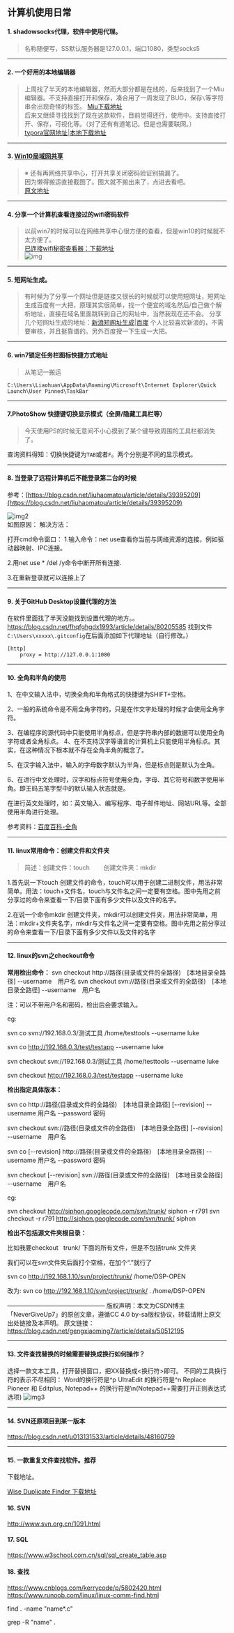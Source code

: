 ## 计算机使用日常

#### 1.  shadowsocks代理，软件中使用代理。

> 名称随便写，SS默认服务器是127.0.0.1，端口1080，类型socks5  

---
#### 2. 一个好用的本地编辑器
> 上周找了半天的本地编辑器，然而大部分都是在线的，后来找到了一个Miu编辑器。不支持直接打开和保存，凑合用了一周发现了BUG，保存`\`等字符串会出现奇怪的标签。
> [Miu下载地址](https://github.com/516457377/Note/raw/master/Windowns/%E8%AE%A1%E7%AE%97%E6%9C%BA%E6%97%A5%E5%B8%B8/Miu-Ange-0.1.3-Setup.exe)  
> 后来又继续寻找找到了现在这款软件，目前觉得还行，使用中。支持直接打开、保存，可视化等。（对了还有有道笔记。但是也需要联网。）  
> [typora官网地址](https://typora.io/#)|[本地下载地址](https://github.com/516457377/Note/raw/master/Windowns/%E8%AE%A1%E7%AE%97%E6%9C%BA%E6%97%A5%E5%B8%B8/typora-setup-x64.exe)  
---
####  3. [Win10局域网共享](https://github.com/516457377/Note/blob/master/Windowns/计算机日常/Win10%E5%85%B1%E4%BA%AB.png)

> ※ 还有再网络共享中心，打开共享关闭密码验证别搞漏了。  
> 因为懒得搬运直接截图了。图大就不搬出来了，点进去看吧。  
> [原文地址](https://blog.csdn.net/qq_29558839/article/details/80711013)

---
#### 4. 分享一个计算机查看连接过的wifi密码软件
> 以前win7的时候可以在网络共享中心很方便的查看，但是win10的时候就不太方便了。  
> [已连接wifi秘密查看器：下载地址](https://raw.githubusercontent.com/516457377/Note/master/Windowns/%E8%AE%A1%E7%AE%97%E6%9C%BA%E6%97%A5%E5%B8%B8/%E5%B7%B2%E8%BF%9E%E6%8E%A5wifi%E7%A7%98%E5%AF%86%E6%9F%A5%E7%9C%8B%E5%99%A8.rar)  
> ![img](./计算机日常/img.png)

---
#### 5. 短网址生成。
> 有时候为了分享一个网址但是链接又很长的时候就可以使用短网址，短网址生成百度有一大把，原理其实很简单，找一个便宜的域名然后/自己做个解析地址，直接在域名里面跳转到自己的网址中，当然我现在还不会。
> 分享几个短网址生成的地址：[新浪短网址生成](http://dwz.wailian.work/)|[百度](https://dwz.cn/)
> 个人比较喜欢新浪的，不需要审核，并且挺靠谱的。另外百度搜一下生成一大把。

---
#### 6. win7锁定任务栏图标快捷方式地址
> 从笔记一搬运

`C:\Users\Liaohuan\AppData\Roaming\Microsoft\Internet Explorer\Quick Launch\User Pinned\TaskBar`

---
#### 7.PhotoShow 快捷键切换显示模式（全屏/隐藏工具栏等）
> 今天使用PS的时候无意间不小心摸到了某个键导致周围的工具栏都消失了。

查询资料得知：切换快捷键为`TAB`或者`F`。两个分别是不同的显示模式。

---
#### 8. 当登录了远程计算机后不能登录第二台的时候
参考：[https://blog.csdn.net/liuhaomatou/article/details/39395209](https://blog.csdn.net/liuhaomatou/article/details/39395209)  

![img2](./计算机日常/img2.jpg)  
如图原因：
解决方法：

打开cmd命令窗口：
1.输入命令：net use查看你当前与网络资源的连接，例如驱动器映射、IPC连接。

2.用net use * /del /y命令中断开所有连接.

3.在重新登录就可以连接上了

---
#### 9. 关于GitHub Desktop设置代理的方法
在软件里面找了半天没能找到设置代理的地方。。
https://blog.csdn.net/fhqfghgdx1993/article/details/80205585
找到文件`C:\Users\xxxxx\.gitconfig`在后面添加如下代理地址（自行修改。）

```
[http]
    proxy = http://127.0.0.1:1080
```

---
#### 10. 全角和半角的使用

1、在中文输入法中，切换全角和半角格式的快捷键为SHIFT+空格。

2、一般的系统命令是不用全角字符的，只是在作文字处理的时候才会使用全角字符。

3、在编程序的源代码中只能使用半角标点，但是字符串内部的数据可以使用全角字符或者全角标点。
4、在不支持汉字等语言的计算机上只能使用半角标点。其实，在这种情况下根本就不存在全角半角的概念了。

5、在汉字输入法中，输入的字母数字默认为半角，但是标点则是默认为全角。

6、在进行中文处理时，汉字和标点符号使用全角，字母、其它符号和数字使用半角。即王码五笔字型中的默认输入状态就是。

在进行英文处理时，如：英文输入、编写程序、电子邮件地址、网站URL等。全部使用半角进行处理。

参考资料：[百度百科-全角](https://baike.baidu.com/item/%E5%85%A8%E8%A7%92)

---
#### 11. linux常用命令：创建文件和文件夹

> 简述：创建文件：touch 　　创建文件夹：mkdir

1.首先说一下touch 创建文件的命令，touch可以用于创建二进制文件，用法非常简单。用法：touch+文件名，touch与文件名之间一定要有空格。图中先用之前分享过的命令来查看一下/目录下面有多少文件以及文件的名字。

2.在说一个命令mkdir 创建文件夹，mkdir可以创建文件夹，用法非常简单，用法：mkdir+文件夹名字，mkdir与文件名之间一定要有空格。图中先用之前分享过的命令来查看一下/目录下面有多少文件以及文件的名字

---


#### 12. linux的svn之checkout命令
**常用检出命令：**
svn checkout http://路径(目录或文件的全路径)　[本地目录全路径] --username　用户名
svn checkout svn://路径(目录或文件的全路径)　[本地目录全路径]  --username　用户名

注：可以不带用户名和密码，检出后会要求输入。

eg:

svn co svn://192.168.0.3/测试工具 /home/testtools --username luke

svn co http://192.168.0.3/test/testapp --username luke

svn checkout svn://192.168.0.3/测试工具 /home/testtools --username luke

svn checkout http://192.168.0.3/test/testapp --username luke



**检出指定具体版本：**

svn co http://路径(目录或文件的全路径)　[本地目录全路径] [--revision] --username 用户名 --password 密码

svn checkout svn://路径(目录或文件的全路径)　[本地目录全路径] [--revision] --username　用户名

svn co [--revision] http://路径(目录或文件的全路径)　[本地目录全路径] --username 用户名 --password 密码

svn checkout [--revision] svn://路径(目录或文件的全路径)　[本地目录全路径] --username　用户名

eg:

svn checkout http://siphon.googlecode.com/svn/trunk/ siphon -r r791
svn checkout -r r791 http://siphon.googlecode.com/svn/trunk/ siphon 


**检出不包括源文件夹根目录：**

比如我要checkout   trunk/ 下面的所有文件，但是不包括trunk 文件夹

我们可以在svn文件夹后面打个空格，在加个“.”就行了

svn co http://192.168.1.10/svn/project/trunk/ /home/DSP-OPEN

改为:
svn co http://192.168.1.10/svn/project/trunk/ . /home/DSP-OPEN

 ———————————————— 
版权声明：本文为CSDN博主「NeverGiveUp7」的原创文章，遵循CC 4.0 by-sa版权协议，转载请附上原文出处链接及本声明。
原文链接：https://blog.csdn.net/gengxiaoming7/article/details/50512195

---
#### 13. 文件查找替换的时候需要替换成换行如何操作？
选择一款文本工具，打开替换窗口，把XX替换成<换行符>即可。
不同的工具换行符的表示不尽相同：
Word的换行符是^p
UltraEdit 的换行符是^n
Replace Pioneer 和 Editplus, Notepad++ 的换行符是\n(Notepad++需要打开正则表达式选项)
![img3](./计算机日常/img3.jpg)



---

#### 14. SVN还原项目到某一版本

https://blog.csdn.net/u013131533/article/details/48160759

---
#### 15. 一款重复文件查找软件。推荐
下载地址。

[Wise Duplicate Finder 下载地址](https://raw.githubusercontent.com/516457377/Note/master/Windowns/%E8%AE%A1%E7%AE%97%E6%9C%BA%E6%97%A5%E5%B8%B8/Wise%20Duplicate%20Finder%E3%80%90%E9%87%8D%E5%A4%8D%E6%96%87%E4%BB%B6%E6%9F%A5%E6%89%BE%E3%80%91.7z)  



#### 16. SVN
http://www.svn.org.cn/1091.html

#### 17. SQL
https://www.w3school.com.cn/sql/sql_create_table.asp

#### 18. 查找
https://www.cnblogs.com/kerrycode/p/5802420.html
https://www.runoob.com/linux/linux-comm-find.html

find . -name "name*.c"

grep -R "name" .